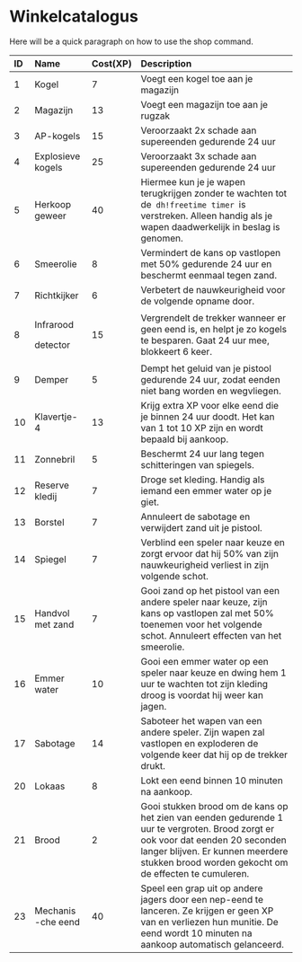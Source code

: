 # Winkelcatalogus

Here will be a quick paragraph on how to use the shop command.

<table>
  <thead>
    <tr>
      <th style="text-align:left">ID</th>
      <th style="text-align:left">Name</th>
      <th style="text-align:left">Cost(XP)</th>
      <th style="text-align:left">Description</th>
    </tr>
  </thead>
  <tbody>
    <tr>
      <td style="text-align:left">1</td>
      <td style="text-align:left">Kogel</td>
      <td style="text-align:left">7</td>
      <td style="text-align:left">Voegt een kogel toe aan je magazijn</td>
    </tr>
    <tr>
      <td style="text-align:left">2</td>
      <td style="text-align:left">Magazijn</td>
      <td style="text-align:left">13</td>
      <td style="text-align:left">Voegt een magazijn toe aan je rugzak</td>
    </tr>
    <tr>
      <td style="text-align:left">3</td>
      <td style="text-align:left">AP-kogels</td>
      <td style="text-align:left">15</td>
      <td style="text-align:left">Veroorzaakt 2x schade aan supereenden gedurende 24 uur</td>
    </tr>
    <tr>
      <td style="text-align:left">4</td>
      <td style="text-align:left">Explosieve kogels</td>
      <td style="text-align:left">25</td>
      <td style="text-align:left">Veroorzaakt 3x schade aan supereenden gedurende 24 uur</td>
    </tr>
    <tr>
      <td style="text-align:left">5</td>
      <td style="text-align:left">Herkoop geweer</td>
      <td style="text-align:left">40</td>
      <td style="text-align:left">Hiermee kun je je wapen terugkrijgen zonder te wachten tot de<code> dh!freetime timer </code>is
        verstreken. Alleen handig als je wapen daadwerkelijk in beslag is genomen.</td>
    </tr>
    <tr>
      <td style="text-align:left">6</td>
      <td style="text-align:left">Smeerolie</td>
      <td style="text-align:left">8</td>
      <td style="text-align:left">Vermindert de kans op vastlopen met 50% gedurende 24 uur en beschermt
        eenmaal tegen zand.</td>
    </tr>
    <tr>
      <td style="text-align:left">7</td>
      <td style="text-align:left">Richtkijker</td>
      <td style="text-align:left">6</td>
      <td style="text-align:left">Verbetert de nauwkeurigheid voor de volgende opname door.</td>
    </tr>
    <tr>
      <td style="text-align:left">8</td>
      <td style="text-align:left">
        <p>Infrarood</p>
        <p>detector</p>
      </td>
      <td style="text-align:left">15</td>
      <td style="text-align:left">Vergrendelt de trekker wanneer er geen eend is, en helpt je zo kogels
        te besparen. Gaat 24 uur mee, blokkeert 6 keer.</td>
    </tr>
    <tr>
      <td style="text-align:left">9</td>
      <td style="text-align:left">Demper</td>
      <td style="text-align:left">5</td>
      <td style="text-align:left">Dempt het geluid van je pistool gedurende 24 uur, zodat eenden niet bang
        worden en wegvliegen.</td>
    </tr>
    <tr>
      <td style="text-align:left">10</td>
      <td style="text-align:left">Klavertje-4</td>
      <td style="text-align:left">13</td>
      <td style="text-align:left">Krijg extra XP voor elke eend die je binnen 24 uur doodt. Het kan van
        1 tot 10 XP zijn en wordt bepaald bij aankoop.</td>
    </tr>
    <tr>
      <td style="text-align:left">11</td>
      <td style="text-align:left">Zonnebril</td>
      <td style="text-align:left">5</td>
      <td style="text-align:left">Beschermt 24 uur lang tegen schitteringen van spiegels.</td>
    </tr>
    <tr>
      <td style="text-align:left">12</td>
      <td style="text-align:left">Reserve kledij</td>
      <td style="text-align:left">7</td>
      <td style="text-align:left">Droge set kleding. Handig als iemand een emmer water op je giet.</td>
    </tr>
    <tr>
      <td style="text-align:left">13</td>
      <td style="text-align:left">Borstel</td>
      <td style="text-align:left">7</td>
      <td style="text-align:left">Annuleert de sabotage en verwijdert zand uit je pistool.</td>
    </tr>
    <tr>
      <td style="text-align:left">14</td>
      <td style="text-align:left">Spiegel</td>
      <td style="text-align:left">7</td>
      <td style="text-align:left">Verblind een speler naar keuze en zorgt ervoor dat hij 50% van zijn nauwkeurigheid
        verliest in zijn volgende schot.</td>
    </tr>
    <tr>
      <td style="text-align:left">15</td>
      <td style="text-align:left">Handvol met zand</td>
      <td style="text-align:left">7</td>
      <td style="text-align:left">Gooi zand op het pistool van een andere speler naar keuze, zijn kans op
        vastlopen zal met 50% toenemen voor het volgende schot. Annuleert effecten
        van het smeerolie.</td>
    </tr>
    <tr>
      <td style="text-align:left">16</td>
      <td style="text-align:left">Emmer water</td>
      <td style="text-align:left">10</td>
      <td style="text-align:left">Gooi een emmer water op een speler naar keuze en dwing hem 1 uur te wachten
        tot zijn kleding droog is voordat hij weer kan jagen.</td>
    </tr>
    <tr>
      <td style="text-align:left">17</td>
      <td style="text-align:left">Sabotage</td>
      <td style="text-align:left">14</td>
      <td style="text-align:left">Saboteer het wapen van een andere speler. Zijn wapen zal vastlopen en
        exploderen de volgende keer dat hij op de trekker drukt.</td>
    </tr>
    <tr>
      <td style="text-align:left">20</td>
      <td style="text-align:left">Lokaas</td>
      <td style="text-align:left">8</td>
      <td style="text-align:left">Lokt een eend binnen 10 minuten na aankoop.</td>
    </tr>
    <tr>
      <td style="text-align:left">21</td>
      <td style="text-align:left">Brood</td>
      <td style="text-align:left">2</td>
      <td style="text-align:left">Gooi stukken brood om de kans op het zien van eenden gedurende 1 uur te
        vergroten. Brood zorgt er ook voor dat eenden 20 seconden langer blijven.
        Er kunnen meerdere stukken brood worden gekocht om de effecten te cumuleren.</td>
    </tr>
    <tr>
      <td style="text-align:left">23</td>
      <td style="text-align:left">Mechanis
        <br />-che eend</td>
      <td style="text-align:left">40</td>
      <td style="text-align:left">Speel een grap uit op andere jagers door een nep-eend te lanceren. Ze
        krijgen er geen XP van en verliezen hun munitie. De eend wordt 10 minuten
        na aankoop automatisch gelanceerd.</td>
    </tr>
  </tbody>
</table>

